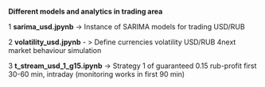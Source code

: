 **Different models and analytics in trading area**

1 **sarima_usd.jpynb** -> Instance of SARIMA models for trading USD/RUB

2 **volatility_usd.jpynb** - > Define currencies volatility USD/RUB 4next market behaviour simulation

3 **t_stream_usd_1_g15.ipynb** -> Strategy 1 of guaranteed 0.15 rub-profit first 30-60 min, intraday (monitoring works in first 90 min)
